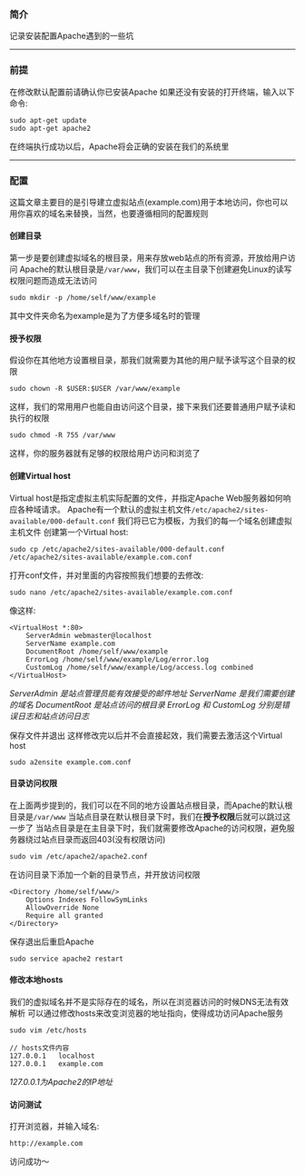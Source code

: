### 简介
记录安装配置Apache遇到的一些坑

---------------------------------------------------
### 前提
在修改默认配置前请确认你已安装Apache
如果还没有安装的打开终端，输入以下命令:
```
sudo apt-get update
sudo apt-get apache2
```
在终端执行成功以后，Apache将会正确的安装在我们的系统里

---------------------------------------------------
### 配置
这篇文章主要目的是引导建立虚拟站点(example.com)用于本地访问，你也可以用你喜欢的域名来替换，当然，也要遵循相同的配置规则

#### 创建目录
第一步是要创建虚拟域名的根目录，用来存放web站点的所有资源，开放给用户访问
Apache的默认根目录是`/var/www`，我们可以在主目录下创建避免Linux的读写权限问题而造成无法访问
```
sudo mkdir -p /home/self/www/example
```
其中文件夹命名为example是为了方便多域名时的管理

#### 授予权限
假设你在其他地方设置根目录，那我们就需要为其他的用户赋予读写这个目录的权限
```
sudo chown -R $USER:$USER /var/www/example
```
这样，我们的常用用户也能自由访问这个目录，接下来我们还要普通用户赋予读和执行的权限
```
sudo chmod -R 755 /var/www
```
这样，你的服务器就有足够的权限给用户访问和浏览了

#### 创建Virtual host
Virtual host是指定虚拟主机实际配置的文件，并指定Apache Web服务器如何响应各种域请求。
Apache有一个默认的虚拟主机文件`/etc/apache2/sites-available/000-default.conf`
我们将已它为模板，为我们的每一个域名创建虚拟主机文件
创建第一个Virtual host:
```
sudo cp /etc/apache2/sites-available/000-default.conf /etc/apache2/sites-available/example.com.conf
```
打开conf文件，并对里面的内容按照我们想要的去修改:
```
sudo nano /etc/apache2/sites-available/example.com.conf
```
像这样:
```
<VirtualHost *:80>
	ServerAdmin webmaster@localhost
	ServerName example.com
	DocumentRoot /home/self/www/example
	ErrorLog /home/self/www/example/Log/error.log
	CustomLog /home/self/www/example/Log/access.log combined
</VirtualHost>
```
*ServerAdmin 是站点管理员能有效接受的邮件地址*
*ServerName 是我们需要创建的域名*
*DocumentRoot 是站点访问的根目录*
*ErrorLog 和 CustomLog 分别是错误日志和站点访问日志*

保存文件并退出
这样修改完以后并不会直接起效，我们需要去激活这个Virtual host
```
sudo a2ensite example.com.conf
```

#### 目录访问权限
在上面两步提到的，我们可以在不同的地方设置站点根目录，而Apache的默认根目录是`/var/www`
当站点目录在默认根目录下时，我们在**授予权限**后就可以跳过这一步了
当站点目录是在主目录下时，我们就需要修改Apache的访问权限，避免服务器绕过站点目录而返回403(没有权限访问)
```
sudo vim /etc/apache2/apache2.conf
```
在访问目录下添加一个新的目录节点，并开放访问权限
```
<Directory /home/self/www/>
	Options Indexes FollowSymLinks
	AllowOverride None
	Require all granted
</Directory>
```
保存退出后重启Apache
```
sudo service apache2 restart
```

#### 修改本地hosts
我们的虚拟域名并不是实际存在的域名，所以在浏览器访问的时候DNS无法有效解析
可以通过修改hosts来改变浏览器的地址指向，使得成功访问Apache服务
```
sudo vim /etc/hosts

// hosts文件内容
127.0.0.1   localhost
127.0.0.1   example.com
```
*127.0.0.1为Apache2的IP地址*

#### 访问测试
打开浏览器，并输入域名:
```
http://example.com
```
访问成功～